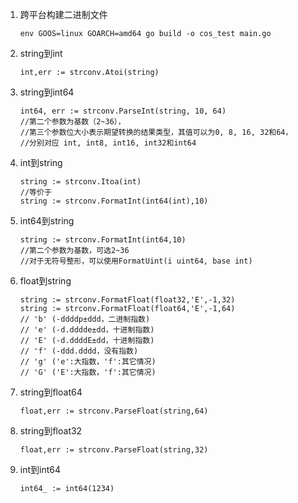 1. 跨平台构建二进制文件

   ```
   env GOOS=linux GOARCH=amd64 go build -o cos_test main.go
   ```

2. string到int  

   ```
   int,err := strconv.Atoi(string)
   ```

3. string到int64  

   ```
   int64, err := strconv.ParseInt(string, 10, 64)  
   //第二个参数为基数（2~36），
   //第三个参数位大小表示期望转换的结果类型，其值可以为0, 8, 16, 32和64，
   //分别对应 int, int8, int16, int32和int64
   ```

4. int到string  

   ```
   string := strconv.Itoa(int) 
   //等价于
   string := strconv.FormatInt(int64(int),10)
   ```

5. int64到string  

   ```
   string := strconv.FormatInt(int64,10)  
   //第二个参数为基数，可选2~36
   //对于无符号整形，可以使用FormatUint(i uint64, base int)
   ```

6. float到string

   ```
   string := strconv.FormatFloat(float32,'E',-1,32)
   string := strconv.FormatFloat(float64,'E',-1,64)
   // 'b' (-ddddp±ddd，二进制指数)
   // 'e' (-d.dddde±dd，十进制指数)
   // 'E' (-d.ddddE±dd，十进制指数)
   // 'f' (-ddd.dddd，没有指数)
   // 'g' ('e':大指数，'f':其它情况)
   // 'G' ('E':大指数，'f':其它情况)
   ```

7. string到float64

   ```
   float,err := strconv.ParseFloat(string,64)
   ```

8. string到float32

   ```
   float,err := strconv.ParseFloat(string,32)
   ```

9. int到int64

   ```
   int64_ := int64(1234)
   ```
